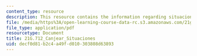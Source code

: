 ```yaml
---
content_type: resource
description: This resource contains the information regarding situaciones.
file: /media/https%3A/open-learning-course-data-rc.s3.amazonaws.com/21g-712-spanish-conversation-and-composition-fall-2003/decf0d81b2c4a49fd010303808d63893_MIT21G_712F03_canj_si_aci.pdf
file_type: application/pdf
resourcetype: Document
title: 21G.712_Canjear_Situaciones
uid: decf0d81-b2c4-a49f-d010-303808d63893
---
```

